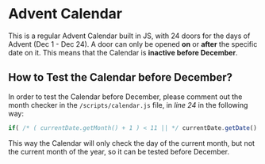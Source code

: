 # Advent Calendar



This is a regular Advent Calendar built in JS, with 24 doors for the days of Advent (Dec 1 - Dec 24). A door can only be opened **on** or **after** the specific date on it.
This means that the Calendar is **inactive before December**.


## How to Test the Calendar before December?


In order to test the Calendar before December, please comment out the month checker in the `/scripts/calendar.js` file, in *line 24* in the following way:

```javascript
if( /* ( currentDate.getMonth() + 1 ) < 11 || */ currentDate.getDate() < day ) {
```

This way the Calendar will only check the day of the current month, but not the current month of the year, so it can be tested before December.